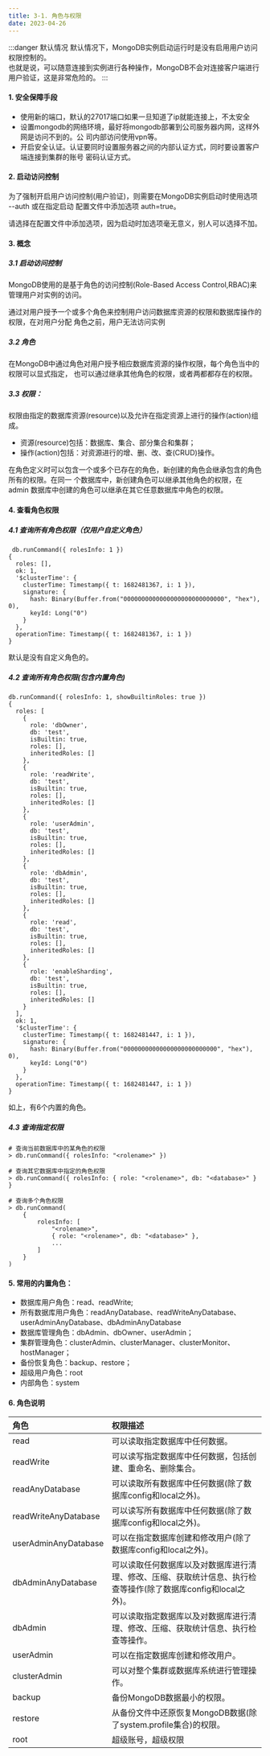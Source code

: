 ```yaml
---
title: 3-1. 角色与权限
date: 2023-04-26
---
```

:::danger 默认情况
默认情况下，MongoDB实例启动运行时是没有启用用户访问权限控制的。  
也就是说，可以随意连接到实例进行各种操作，MongoDB不会对连接客户端进行用户验证，这是非常危险的。
:::

#### 1. 安全保障手段
- 使用新的端口，默认的27017端口如果一旦知道了ip就能连接上，不太安全
- 设置mongodb的网络环境，最好将mongodb部署到公司服务器内网，这样外网是访问不到的。公
司内部访问使用vpn等。
- 开启安全认证。认证要同时设置服务器之间的内部认证方式，同时要设置客户端连接到集群的账号
密码认证方式。

#### 2. 启动访问控制
为了强制开启用户访问控制(用户验证)，则需要在MongoDB实例启动时使用选项 --auth 或在指定启动
配置文件中添加选项 auth=true。

请选择在配置文件中添加选项，因为启动时加选项毫无意义，别人可以选择不加。

#### 3. 概念
##### 3.1 启动访问控制
MongoDB使用的是基于角色的访问控制(Role-Based Access Control,RBAC)来管理用户对实例的访问。

通过对用户授予一个或多个角色来控制用户访问数据库资源的权限和数据库操作的权限，在对用户分配
角色之前，用户无法访问实例

##### 3.2 角色
在MongoDB中通过角色对用户授予相应数据库资源的操作权限，每个角色当中的权限可以显式指定，
也可以通过继承其他角色的权限，或者两都都存在的权限。

##### 3.3 权限：
权限由指定的数据库资源(resource)以及允许在指定资源上进行的操作(action)组成。
- 资源(resource)包括：数据库、集合、部分集合和集群；
- 操作(action)包括：对资源进行的增、删、改、查(CRUD)操作。

在角色定义时可以包含一个或多个已存在的角色，新创建的角色会继承包含的角色所有的权限。在同一
个数据库中，新创建角色可以继承其他角色的权限，在 admin 数据库中创建的角色可以继承在其它任意数据库中角色的权限。

#### 4. 查看角色权限
##### 4.1 查询所有角色权限（仅用户自定义角色）
```shell
 db.runCommand({ rolesInfo: 1 })
{
  roles: [],
  ok: 1,
  '$clusterTime': {
    clusterTime: Timestamp({ t: 1682481367, i: 1 }),
    signature: {
      hash: Binary(Buffer.from("0000000000000000000000000000", "hex"), 0),
      keyId: Long("0")
    }
  },
  operationTime: Timestamp({ t: 1682481367, i: 1 })
}
```
默认是没有自定义角色的。

##### 4.2 查询所有角色权限(包含内置角色)
```shell
db.runCommand({ rolesInfo: 1, showBuiltinRoles: true })
{
  roles: [
    {
      role: 'dbOwner',
      db: 'test',
      isBuiltin: true,
      roles: [],
      inheritedRoles: []
    },
    {
      role: 'readWrite',
      db: 'test',
      isBuiltin: true,
      roles: [],
      inheritedRoles: []
    },
    {
      role: 'userAdmin',
      db: 'test',
      isBuiltin: true,
      roles: [],
      inheritedRoles: []
    },
    {
      role: 'dbAdmin',
      db: 'test',
      isBuiltin: true,
      roles: [],
      inheritedRoles: []
    },
    {
      role: 'read',
      db: 'test',
      isBuiltin: true,
      roles: [],
      inheritedRoles: []
    },
    {
      role: 'enableSharding',
      db: 'test',
      isBuiltin: true,
      roles: [],
      inheritedRoles: []
    }
  ],
  ok: 1,
  '$clusterTime': {
    clusterTime: Timestamp({ t: 1682481447, i: 1 }),
    signature: {
      hash: Binary(Buffer.from("00000000000000000000000000", "hex"), 0),
      keyId: Long("0")
    }
  },
  operationTime: Timestamp({ t: 1682481447, i: 1 })
}
```
如上，有6个内置的角色。


##### 4.3 查询指定权限
```shell
# 查询当前数据库中的某角色的权限
> db.runCommand({ rolesInfo: "<rolename>" })

# 查询其它数据库中指定的角色权限
> db.runCommand({ rolesInfo: { role: "<rolename>", db: "<database>" } }

# 查询多个角色权限
> db.runCommand(
    {
        rolesInfo: [
            "<rolename>",
            { role: "<rolename>", db: "<database>" },
            ...
        ]
    }
)
```

#### 5. 常用的内置角色：
- 数据库用户角色：read、readWrite;
- 所有数据库用户角色：readAnyDatabase、readWriteAnyDatabase、
userAdminAnyDatabase、dbAdminAnyDatabase
- 数据库管理角色：dbAdmin、dbOwner、userAdmin；
- 集群管理角色：clusterAdmin、clusterManager、clusterMonitor、hostManager；
- 备份恢复角色：backup、restore；
- 超级用户角色：root
- 内部角色：system

#### 6. 角色说明
|角色|权限描述|
|:-|:-|
|read|可以读取指定数据库中任何数据。|
|readWrite|可以读写指定数据库中任何数据，包括创建、重命名、删除集合。|
|readAnyDatabase|可以读取所有数据库中任何数据(除了数据库config和local之外)。|
|readWriteAnyDatabase|可以读写所有数据库中任何数据(除了数据库config和local之外)。|
|userAdminAnyDatabase|可以在指定数据库创建和修改用户(除了数据库config和local之外)。|
|dbAdminAnyDatabase|可以读取任何数据库以及对数据库进行清理、修改、压缩、获取统计信息、执行检查等操作(除了数据库config和local之外)。|
|dbAdmin|可以读取指定数据库以及对数据库进行清理、修改、压缩、获取统计信息、执行检查等操作。|
|userAdmin|可以在指定数据库创建和修改用户。|
|clusterAdmin|可以对整个集群或数据库系统进行管理操作。|
|backup|备份MongoDB数据最小的权限。|
|restore|从备份文件中还原恢复MongoDB数据(除了system.profile集合)的权限。|
|root|超级账号，超级权限|
